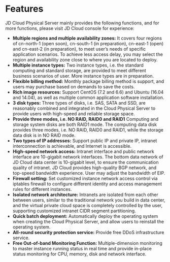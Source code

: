 # Features

JD Cloud Physical Server mainly provides the following functions, and for more functions, please visit JD Cloud console for experience:

- **Multiple regions and multiple availability zones:**
It covers four regions of cn-north-1 (open soon), cn-south-1 (in preparation), cn-east-1 (open) and cn-east-2 (in preparation), to meet user’s needs of specific application scenarios. To achieve less access delay, you may select the region and availability zone close to where you are located to deploy.
- **Multiple instance types:**
Two instance types, i.e. the standard computing and standard storage, are provided to meet different business scenarios of user. More instance types are in preparation.
- **Flexible billing method:**
Monthly package billing method is support, and users may purchase based on demands to save the costs.
- **Rich image resources:**
Support CentOS (7.2 and 6.6) and Ubuntu (16.04 and 14.04), as well as multiple common application software installation.
- **3 disk types:**
Three types of disks, i.e. SAS, SATA and SSD, are reasonably combined and integrated in the Cloud Physical Server to provide users with high-speed and reliable storage space.
- **Provide three modes, i.e. NO RAID, RAID0 and RAID1**
Computing and storage system disks are both RAID1 mode. The computing data disk provides three modes, i.e. NO RAID, RAID0 and RAID1, while the storage data disk is in NO RAID mode.
- **Two types of IP addresses:**
Support public IP and private IP, intranet interconnection is achievable, and Internet is accessible.
- **High-speed network access:**
Intranet interface and public network interface are 10-gigabit network interfaces. The bottom data network of JD Cloud data center is 10-gigabit level, to ensure the communication quality of intranet. JD Cloud provides high-quality BGP network, and top-speed bandwidth experience. User may adjust the bandwidth of EIP.
- **Firewall setting:**
Set customized instance network access control via iptables firewall to configure different identity and access management rules for different instances.
- **Isolated network architecture:**
Intranets are isolated from each other between users, similar to the traditional network you build in data center, and the virtual private cloud space is completely controlled by the user, supporting customized intranet CIDR segment partitioning.
- **Quick batch deployment:**
Automatically deploy the operating system when creating the Cloud Physical Server, and allow users to reinstall the operating system.
- **All-round security protection service:**
Provide free DDoS infrastructure service.
- **Free Out-of-band Monitoring Function:**
Multiple-dimension monitoring to master instance running status in real time and provide in-place status monitoring for CPU, memory, disk and network interface.
